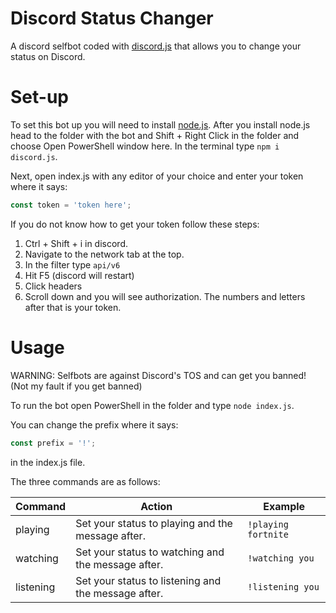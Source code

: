 # Discord Status Changer
A discord selfbot coded with [discord.js](https://github.com/discordjs/discord.js/) that allows you to change your status on Discord.

# Set-up
To set this bot up you will need to install [node.js](https://nodejs.org/en/download/).
After you install node.js head to the folder with the bot and Shift + Right Click in the folder and choose Open PowerShell window here.
In the terminal type `npm i discord.js`.

Next, open index.js with any editor of your choice and enter your token where it says:
```javascript
const token = 'token here';
```
If you do not know how to get your token follow these steps:
1. Ctrl + Shift + i in discord.
2. Navigate to the network tab at the top.
3. In the filter type `api/v6`
4. Hit F5 (discord will restart)
5. Click headers
6. Scroll down and you will see authorization. The numbers and letters after that is your token.

# Usage

WARNING: Selfbots are against Discord's TOS and can get you banned! (Not my fault if you get banned)

To run the bot open PowerShell in the folder and type `node index.js`.

You can change the prefix where it says:
```javascript
const prefix = '!';
```
in the index.js file.

The three commands are as follows:

Command | Action | Example
--- | --- | ---
playing | Set your status to playing and the message after. | `!playing fortnite`
watching | Set your status to watching and the message after. | `!watching you`
listening | Set your status to listening and the message after. | `!listening you`
